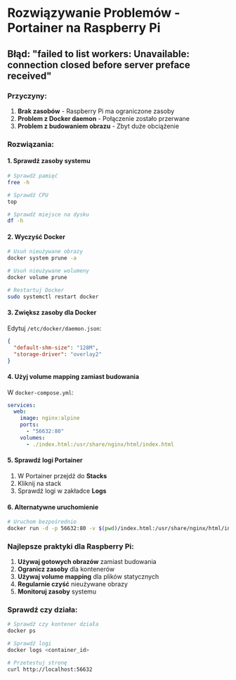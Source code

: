 # Rozwiązywanie Problemów - Portainer na Raspberry Pi

## Błąd: "failed to list workers: Unavailable: connection closed before server preface received"

### Przyczyny:
1. **Brak zasobów** - Raspberry Pi ma ograniczone zasoby
2. **Problem z Docker daemon** - Połączenie zostało przerwane
3. **Problem z budowaniem obrazu** - Zbyt duże obciążenie

### Rozwiązania:

#### 1. Sprawdź zasoby systemu
```bash
# Sprawdź pamięć
free -h

# Sprawdź CPU
top

# Sprawdź miejsce na dysku
df -h
```

#### 2. Wyczyść Docker
```bash
# Usuń nieużywane obrazy
docker system prune -a

# Usuń nieużywane wolumeny
docker volume prune

# Restartuj Docker
sudo systemctl restart docker
```

#### 3. Zwiększ zasoby dla Docker
Edytuj `/etc/docker/daemon.json`:
```json
{
  "default-shm-size": "128M",
  "storage-driver": "overlay2"
}
```

#### 4. Użyj volume mapping zamiast budowania
W `docker-compose.yml`:
```yaml
services:
  web:
    image: nginx:alpine
    ports:
      - "56632:80"
    volumes:
      - ./index.html:/usr/share/nginx/html/index.html
```

#### 5. Sprawdź logi Portainer
1. W Portainer przejdź do **Stacks**
2. Kliknij na stack
3. Sprawdź logi w zakładce **Logs**

#### 6. Alternatywne uruchomienie
```bash
# Uruchom bezpośrednio
docker run -d -p 56632:80 -v $(pwd)/index.html:/usr/share/nginx/html/index.html nginx:alpine
```

### Najlepsze praktyki dla Raspberry Pi:

1. **Używaj gotowych obrazów** zamiast budowania
2. **Ogranicz zasoby** dla kontenerów
3. **Używaj volume mapping** dla plików statycznych
4. **Regularnie czyść** nieużywane obrazy
5. **Monitoruj zasoby** systemu

### Sprawdź czy działa:
```bash
# Sprawdź czy kontener działa
docker ps

# Sprawdź logi
docker logs <container_id>

# Przetestuj stronę
curl http://localhost:56632
``` 